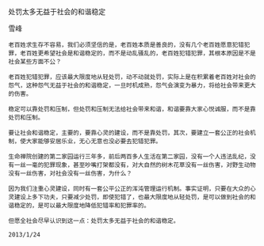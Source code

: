 处罚太多无益于社会的和谐稳定

雪峰


    老百姓求生存不容易，我们必须坚信的是，老百姓本质是善良的，没有几个老百姓愿意犯错犯罪，老百姓更希望社会是和谐稳定的，而不是动乱骚乱的，老百姓犯错犯罪，其根本原因是不是社会某些方面不公？

    老百姓犯错犯罪，应该最大限度地从轻处罚，动不动就处罚，实际上是在积累着老百姓对社会的怨气，这种怨气无益于社会的和谐稳定，一旦时机成熟，怨气会演变为暴力，将给社会带来更大的伤害。

    稳定可以靠处罚和压制，但处罚和压制无法给社会带来和谐，和谐要靠大家心悦诚服，而不是靠处罚和压制。

    要让社会和谐稳定，主要的，要靠心灵的建设，而不是靠处罚，其次，要建立一套公正的社会机制，使大家能够安居乐业，无心无意也没必要去犯错犯罪。

    生命禅院创建的第二家园运行三年多，前后两百多人生活在第二家园，没有一个人违法乱纪，没有一丝一毫的犯罪现象，甚至吵嘴打架都没有，对大自然的树木花草没有一丝伤害，对野生动物没有一丝伤害，对社会没有一丝伤害，为什么？

    因为我们注重心灵建设，同时有一套公平公正的浑沌管理运行机制。事实证明，只要在大众的心灵建设上多下功夫，只要减少处罚，即使犯错了，也最大限度地从轻处罚，是可以做到社会的和谐稳定的，是可以最大限度地降低犯错率和犯罪率的。

    但愿全社会尽早认识到这一点：处罚太多无益于社会的和谐稳定。

    2013/1/24



